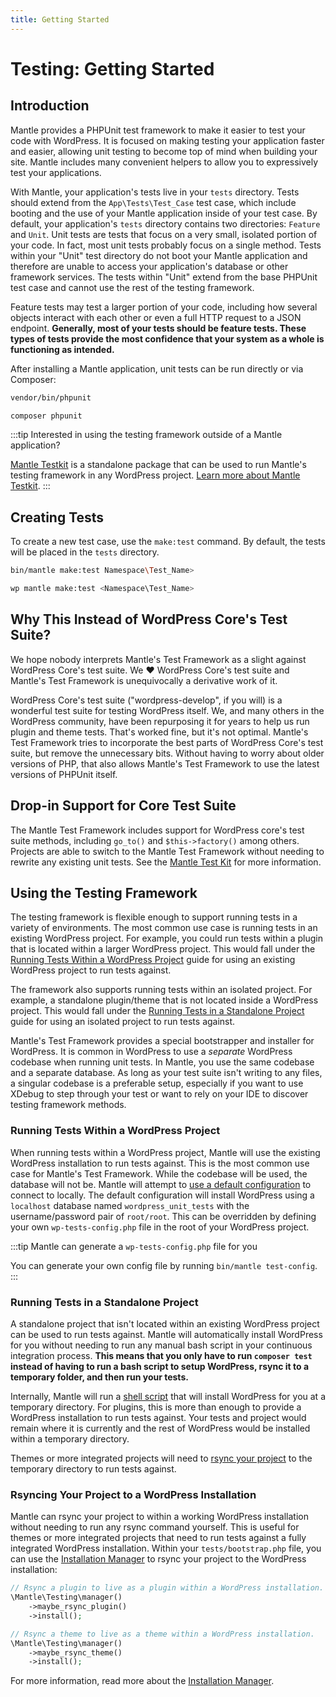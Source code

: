 ```yaml
---
title: Getting Started
---
```


# Testing: Getting Started

## Introduction

Mantle provides a PHPUnit test framework to make it easier to test your code
with WordPress. It is focused on making testing your application faster and
easier, allowing unit testing to become top of mind when building your site.
Mantle includes many convenient helpers to allow you to expressively test your
applications.

With Mantle, your application's tests live in your `tests` directory. Tests
should extend from the `App\Tests\Test_Case` test case, which include booting
and the use of your Mantle application inside of your test case. By default,
your application's `tests` directory contains two directories: `Feature` and
`Unit`. Unit tests are tests that focus on a very small, isolated portion of
your code. In fact, most unit tests probably focus on a single method. Tests
within your "Unit" test directory do not boot your Mantle application and
therefore are unable to access your application's database or other framework
services. The tests within "Unit" extend from the base PHPUnit test case and
cannot use the rest of the testing framework.

Feature tests may test a larger portion of your code, including how several
objects interact with each other or even a full HTTP request to a JSON endpoint.
**Generally, most of your tests should be feature tests. These types of tests
provide the most confidence that your system as a whole is functioning as
intended.**

After installing a Mantle application, unit tests can be run directly or via
Composer:

```bash
vendor/bin/phpunit

composer phpunit
```

:::tip Interested in using the testing framework outside of a Mantle application?

[Mantle Testkit](./testkit.md) is a standalone package that can be used to run
Mantle's testing framework in any WordPress project. [Learn more about Mantle Testkit](./testkit.md).
:::

## Creating Tests

To create a new test case, use the `make:test` command. By default, the tests
will be placed in the `tests` directory.

```bash
bin/mantle make:test Namespace\Test_Name>

wp mantle make:test <Namespace\Test_Name>
```

## Why This Instead of WordPress Core's Test Suite?

We hope nobody interprets Mantle's Test Framework as a slight against WordPress
Core's test suite. We :heart: WordPress Core's test suite and Mantle's Test
Framework is unequivocally a derivative work of it.

WordPress Core's test suite ("wordpress-develop", if you will) is a wonderful
test suite for testing WordPress itself. We, and many others in the WordPress
community, have been repurposing it for years to help us run plugin and theme
tests. That's worked fine, but it's not optimal. Mantle's Test Framework tries
to incorporate the best parts of WordPress Core's test suite, but remove the
unnecessary bits. Without having to worry about older versions of PHP, that also
allows Mantle's Test Framework to use the latest versions of PHPUnit itself.

## Drop-in Support for Core Test Suite

The Mantle Test Framework includes support for WordPress core's test suite
methods, including `go_to()` and `$this->factory()` among others. Projects are
able to switch to the Mantle Test Framework without needing to rewrite any
existing unit tests. See the [Mantle Test Kit](./testkit.md) for more
information.

## Using the Testing Framework

The testing framework is flexible enough to support running tests in a variety
of environments. The most common use case is running tests in an existing
WordPress project. For example, you could run tests within a plugin that is
located within a larger WordPress project. This would fall under the
[Running Tests Within a WordPress Project](#running-tests-within-a-wordpress-project)
guide for using an existing WordPress project to run tests against.

The framework also supports running tests within an isolated project. For
example, a standalone plugin/theme that is not located inside a WordPress
project. This would fall under the [Running Tests in a Standalone
Project](#running-tests-in-a-standalone-project) guide for using an isolated
project to run tests against.

Mantle's Test Framework provides a special bootstrapper and installer for
WordPress. It is common in WordPress to use a _separate_ WordPress codebase when
running unit tests. In Mantle, you use the same codebase and a separate
database. As long as your test suite isn't writing to any files, a singular
codebase is a preferable setup, especially if you want to use XDebug to step
through your test or want to rely on your IDE to discover testing framework
methods.

### Running Tests Within a WordPress Project

When running tests within a WordPress project, Mantle will use the existing
WordPress installation to run tests against. This is the most common use case
for Mantle's Test Framework. While the codebase will be used, the database will
not be. Mantle will attempt to [use a default
configuration](https://github.com/alleyinteractive/mantle-ci/blob/main/wp-tests-config-sample.php)
to connect to locally. The default configuration will install WordPress using a
`localhost` database named `wordpress_unit_tests` with the username/password
pair of `root/root`. This can be overridden by defining your own
`wp-tests-config.php` file in the root of your WordPress project.

:::tip Mantle can generate a `wp-tests-config.php` file for you

You can generate your own config file by running `bin/mantle test-config`.
:::

### Running Tests in a Standalone Project

A standalone project that isn't located within an existing WordPress project can
be used to run tests against. Mantle will automatically install WordPress for
you without needing to run any manual bash script in your continuous integration
process. **This means that you only have to run `composer test` instead of having
to run a bash script to setup WordPress, rsync it to a temporary folder, and
then run your tests.**

Internally, Mantle will run a
[shell script](https://github.com/alleyinteractive/mantle-ci/blob/HEAD/install-wp-tests.sh)
that will install WordPress for you at a temporary directory. For plugins, this
is more than enough to provide a WordPress installation to run tests against.
Your tests and project would remain where it is currently and the rest of
WordPress would be installed within a temporary directory.

Themes or more integrated projects will need to [rsync your
project](#rsyncing-your-project-to-a-wordpress-installation) to the temporary
directory to run tests against.

### Rsyncing Your Project to a WordPress Installation

Mantle can rsync your project to within a working WordPress installation without needing to run any
rsync command yourself. This is useful for themes or more integrated projects
that need to run tests against a fully integrated WordPress installation. Within
your `tests/bootstrap.php` file, you can use the [Installation Manager](./installation-manager.md)
to rsync your project to the WordPress installation:

```php
// Rsync a plugin to live as a plugin within a WordPress installation.
\Mantle\Testing\manager()
	->maybe_rsync_plugin()
	->install();

// Rsync a theme to live as a theme within a WordPress installation.
\Mantle\Testing\manager()
	->maybe_rsync_theme()
	->install();
```

For more information, read more about the [Installation Manager](./installation-manager.md).
